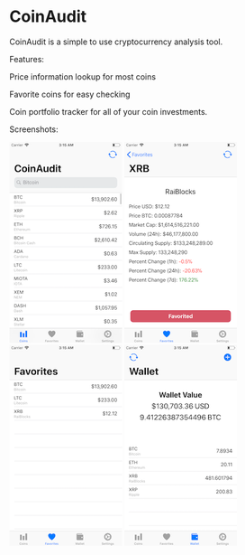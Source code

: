 # CoinAudit
CoinAudit is a simple to use cryptocurrency analysis tool. 

Features:

Price information lookup for most coins

Favorite coins for easy checking

Coin portfolio tracker for all of your coin investments.



Screenshots:

![](1.png)
![](2.png)
![](3.png)
![](4.png)
